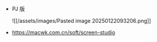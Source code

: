 - PJ 版

	![[/assets/images/Pasted image 20250122093206.png]]

- https://macwk.com.cn/soft/screen-studio